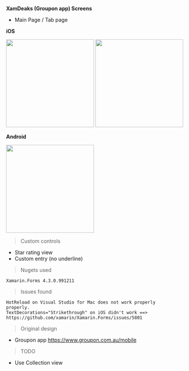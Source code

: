 **XamDeaks (Groupon app) Screens**

- Main Page / Tab page

**iOS**                                                


<img src="https://i.imgur.com/b05bnWP.png" width="240"> <img src="https://i.imgur.com/AMOHZ9i.jpg" width="240"> 


 **Android**
 
 
<img src="https://i.imgur.com/U4Ph3aj.png" width="240">




> Custom controls

   - Star rating view
   - Custom entry (no underline)

> Nugets used

    Xamarin.Forms 4.3.0.991211 
    
> Issues found

    HotReload on Visual Studio for Mac does not work properly
    properly.
    TextDecorations="Strikethrough" on iOS didn't work ==> https://github.com/xamarin/Xamarin.Forms/issues/5801

> Original design
- Groupon app
 https://www.groupon.com.au/mobile



> TODO
- Use Collection view 
